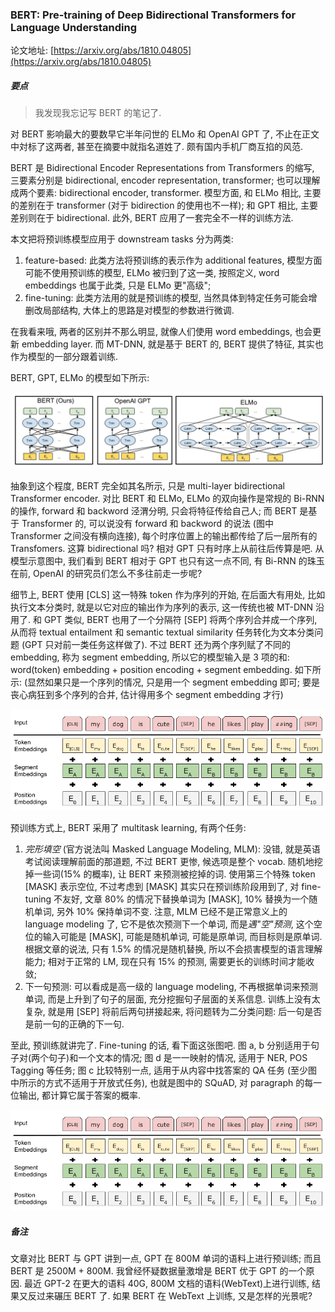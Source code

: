 ### BERT: Pre-training of Deep Bidirectional Transformers for Language Understanding

论文地址: [https://arxiv.org/abs/1810.04805](https://arxiv.org/abs/1810.04805)

##### 要点

> 我发现我忘记写 BERT 的笔记了.

对 BERT 影响最大的要数早它半年问世的 ELMo 和 OpenAI GPT 了, 不止在正文中対标了这两者, 甚至在摘要中就指名道姓了. 颇有国内手机厂商互掐的风范.

BERT 是 Bidirectional Encoder Representations from Transformers 的缩写, 三要素分别是 bidirectional, encoder representation, transformer; 也可以理解成两个要素: bidirectional encoder, transformer. 模型方面, 和 ELMo 相比, 主要的差别在于 transformer (对于 bidirection 的使用也不一样); 和 GPT 相比, 主要差别则在于 bidirectional. 此外, BERT 应用了一套完全不一样的训练方法.

本文把将预训练模型应用于 downstream tasks 分为两类:

1. feature-based: 此类方法将预训练的表示作为 additional features, 模型方面可能不使用预训练的模型, ELMo 被归到了这一类, 按照定义, word embeddings 也属于此类, 只是 ELMo 更"高级";
2. fine-tuning: 此类方法用的就是预训练的模型, 当然具体到特定任务可能会增删改局部结构, 大体上的思路是对模型的参数进行微调.

在我看来哦, 两者的区别并不那么明显, 就像人们使用 word embeddings, 也会更新 embedding layer. 而 MT-DNN, 就是基于 BERT 的, BERT 提供了特征, 其实也作为模型的一部分跟着训练.

BERT, GPT, ELMo 的模型如下所示:

![bert_gpt_elmo](../../img/201902/bert_gpt_elmo.png)

抽象到这个程度, BERT 完全如其名所示, 只是 multi-layer bidirectional Transformer encoder. 对比 BERT 和 ELMo, ELMo 的双向操作是常规的 Bi-RNN 的操作, forward 和 backword 泾渭分明, 只会将特征传给自己人; 而 BERT 是基于 Transformer 的, 可以说没有 forward 和 backword 的说法 (图中 Transformer 之间没有横向连接), 每个时序位置上的输出都传给了后一层所有的 Transfomers. 这算 bidirectional 吗? 相对 GPT 只有时序上从前往后传算是吧. 从模型示意图中, 我们看到 BERT 相对于 GPT 也只有这一点不同, 有 Bi-RNN 的珠玉在前, OpenAI 的研究员们怎么不多往前走一步呢?

细节上, BERT 使用 [CLS] 这一特殊 token 作为序列的开始, 在后面大有用处, 比如执行文本分类时, 就是以它对应的输出作为序列的表示, 这一传统也被 MT-DNN 沿用了. 和 GPT 类似, BERT 也用了一个分隔符 [SEP] 将两个序列合并成一个序列, 从而将 textual entailment 和 semantic textual similarity 任务转化为文本分类问题 (GPT 只对前一类任务这样做了). 不过 BERT 还为两个序列赋了不同的 embedding, 称为 segment embedding, 所以它的模型输入是 3 项的和: word(token) embedding + position encoding + segment embedding. 如下所示: (显然如果只是一个序列的情况, 只是用一个 segment embedding 即可; 要是丧心病狂到多个序列的合并, 估计得用多个 segment embedding 才行)

![bert_input](../../img/201902/bert_input.png)

预训练方式上, BERT 采用了 multitask learning, 有两个任务:

1. *完形填空* (官方说法叫 Masked Language Modeling, MLM): 没错, 就是英语考试阅读理解前面的那道题, 不过 BERT 更惨, 候选项是整个 vocab. 随机地挖掉一些词(15% 的概率), 让 BERT 来预测被挖掉的词. 使用第三个特殊 token [MASK] 表示空位, 不过考虑到 [MASK] 其实只在预训练阶段用到了, 对 fine-tuning 不友好, 文章 80% 的情况下替换单词为 [MASK], 10% 替换为一个随机单词, 另外 10% 保持单词不变. 注意, MLM 已经不是正常意义上的 language modeling 了, 它不是依次预测下一个单词, 而是*遇"空"预测*, 这个空位的输入可能是 [MASK], 可能是随机单词, 可能是原单词, 而目标则是原单词. 根据文章的说法, 只有 1.5% 的情况是随机替换, 所以不会损害模型的语言理解能力; 相对于正常的 LM, 现在只有 15% 的预测, 需要更长的训练时间才能收敛;
2. 下一句预测: 可以看成是高一级的 language modeling, 不再根据单词来预测单词, 而是上升到了句子的层面, 充分挖掘句子层面的关系信息. 训练上没有太复杂, 就是用 [SEP] 将前后两句拼接起来, 将问题转为二分类问题: 后一句是否是前一句的正确的下一句.

至此, 预训练就讲完了. Fine-tuning 的话, 看下面这张图吧. 图 a, b 分别适用于句子对(两个句子)和一个文本的情况; 图 d 是一一映射的情况, 适用于 NER, POS Tagging 等任务; 图 c 比较特别一点, 适用于从内容中找答案的 QA 任务 (至少图中所示的方式不适用于开放式任务), 也就是图中的 SQuAD, 对 paragraph 的每一位输出, 都计算它属于答案的概率.

![bert_input](../../img/201902/bert_input.png)

##### 备注

文章对比 BERT 与 GPT 讲到一点, GPT 在 800M 单词的语料上进行预训练; 而且 BERT 是 2500M + 800M. 我曾经怀疑数据量激增是 BERT 优于 GPT 的一个原因. 最近 GPT-2 在更大的语料 40G, 800M 文档的语料(WebText)上进行训练, 结果又反过来碾压 BERT 了. 如果 BERT 在 WebText 上训练, 又是怎样的光景呢?

